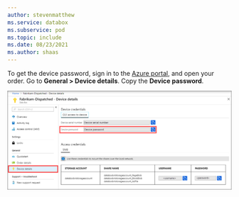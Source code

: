 ```yaml
---
author: stevenmatthew
ms.service: databox  
ms.subservice: pod
ms.topic: include
ms.date: 08/23/2021
ms.author: shaas
---
```


To get the device password, sign in to the [Azure portal](https://portal.azure.com), and open your order. Go to **General > Device details**. Copy the **Device password**.

![Screenshot of Device Details for a Data Box device in the Azure portal. The Device Details menu item and the Device Password option are highlighted.](media/data-box-get-device-password/data-box-device-credentials.png)

